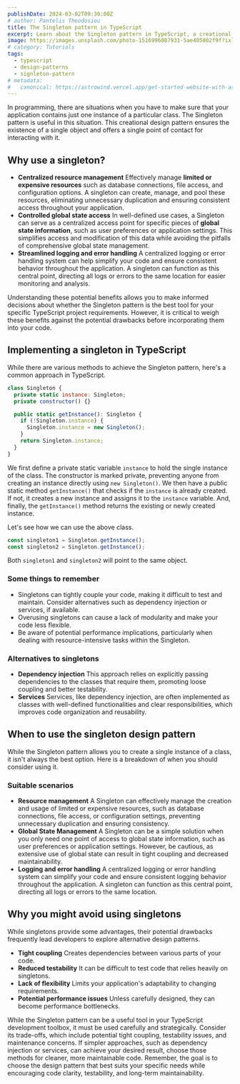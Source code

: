 ```yaml
---
publishDate: 2024-03-02T09:30:00Z
# author: Pantelis Theodosiou
title: The Singleton pattern in TypeScript
excerpt: Learn about the Singleton pattern in TypeScript, a creational design pattern that ensures a class has only one instance and provides a global point of access to it.
image: https://images.unsplash.com/photo-1516996087931-5ae405802f9f?ixlib=rb-4.0.3&ixid=M3wxMjA3fDB8MHxwaG90by1wYWdlfHx8fGVufDB8fHx8fA%3D%3D&auto=format&fit=crop&w=2070&q=80
# category: Tutorials
tags:
  - typescript
  - design-patterns
  - signleton-pattern
# metadata:
#   canonical: https://astrowind.vercel.app/get-started-website-with-astro-tailwind-css
---
```


In programming, there are situations when you have to make sure that your application contains just one instance of a particular class. The Singleton pattern is useful in this situation. This creational design pattern ensures the existence of a single object and offers a single point of contact for interacting with it. 

## Why use a singleton?

- **Centralized resource management** 
  Effectively manage **limited or expensive resources** such as database connections, file access, and configuration options. A singleton can create, manage, and pool these resources, eliminating unnecessary duplication and ensuring consistent access throughout your application.
- **Controlled global state access**
  In well-defined use cases, a Singleton can serve as a centralized access point for specific pieces of **global state information**, such as user preferences or application settings. This simplifies access and modification of this data while avoiding the pitfalls of comprehensive global state management.
- **Streamlined logging and error handling**
  A centralized logging or error handling system can help simplify your code and ensure consistent behavior throughout the application. A singleton can function as this central point, directing all logs or errors to the same location for easier monitoring and analysis.

Understanding these potential benefits allows you to make informed decisions about whether the Singleton pattern is the best tool for your specific TypeScript project requirements. However, it is critical to weigh these benefits against the potential drawbacks before incorporating them into your code.

## Implementing a singleton in TypeScript

While there are various methods to achieve the Singleton pattern, here's a common approach in TypeScript.

```js
class Singleton {
  private static instance: Singleton;
  private constructor() {}

  public static getInstance(): Singleton {
    if (!Singleton.instance) {
      Singleton.instance = new Singleton();
    }
    return Singleton.instance;
  }
}
```

We first define a private static variable `instance` to hold the single instance of the class. The constructor is marked private, preventing anyone from creating an instance directly using `new Singleton()`. We then have a public static method `getInstance()` that checks if the `instance` is already created. If not, it creates a new instance and assigns it to the `instance` variable. And, finally, the `getInstance()` method returns the existing or newly created instance.

Let's see how we can use the above class.

```js
const singleton1 = Singleton.getInstance();
const singleton2 = Singleton.getInstance();
```

Both `singleton1` and `singleton2` will point to the same object. 

### Some things to remember

- Singletons can tightly couple your code, making it difficult to test and maintain. Consider alternatives such as dependency injection or services, if available.
- Overusing singletons can cause a lack of modularity and make your code less flexible.
- Be aware of potential performance implications, particularly when dealing with resource-intensive tasks within the Singleton.

### Alternatives to singletons

* **Dependency injection**
  This approach relies on explicitly passing dependencies to the classes that require them, promoting loose coupling and better testability.
* **Services**
  Services, like dependency injection, are often implemented as classes with well-defined functionalities and clear responsibilities, which improves code organization and reusability.

## When to use the singleton design pattern

While the Singleton pattern allows you to create a single instance of a class, it isn't always the best option. Here is a breakdown of when you should consider using it.

### Suitable scenarios

- **Resource management**
  A Singleton can effectively manage the creation and usage of limited or expensive resources, such as database connections, file access, or configuration settings, preventing unnecessary duplication and ensuring consistency.
- **Global State Management**
  A Singleton can be a simple solution when you only need one point of access to global state information, such as user preferences or application settings. However, be cautious, as extensive use of global state can result in tight coupling and decreased maintainability.
- **Logging and error handling**
  A centralized logging or error handling system can simplify your code and ensure consistent logging behavior throughout the application. A singleton can function as this central point, directing all logs or errors to the same location.

## Why you might avoid using singletons

While singletons provide some advantages, their potential drawbacks frequently lead developers to explore alternative design patterns.

- **Tight coupling**
  Creates dependencies between various parts of your code.
- **Reduced testability**
  It can be difficult to test code that relies heavily on singletons.
- **Lack of flexibility**
  Limits your application's adaptability to changing requirements.
- **Potential performance issues**
  Unless carefully designed, they can become performance bottlenecks.

While the Singleton pattern can be a useful tool in your TypeScript development toolbox, it must be used carefully and strategically. Consider its trade-offs, which include potential tight coupling, testability issues, and maintenance concerns. If simpler approaches, such as dependency injection or services, can achieve your desired result, choose those methods for cleaner, more maintainable code. Remember, the goal is to choose the design pattern that best suits your specific needs while encouraging code clarity, testability, and long-term maintainability.
